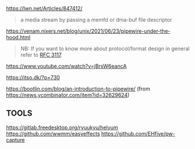 https://lwn.net/Articles/847412/

> a media stream by passing a memfd or dma-buf file descriptor

https://venam.nixers.net/blog/unix/2021/06/23/pipewire-under-the-hood.html

> NB: If you want to know more about protocol/format design in general refer to [RFC 3117](https://datatracker.ietf.org/doc/html/rfc3117).

https://www.youtube.com/watch?v=jBrsW6eancA



https://itso.dk/?p=730


https://bootlin.com/blog/an-introduction-to-pipewire/  (from https://news.ycombinator.com/item?id=32629624)

TOOLS
-------
https://gitlab.freedesktop.org/ryuukyu/helvum
https://github.com/wwmm/easyeffects
https://github.com/EHfive/pw-capture

